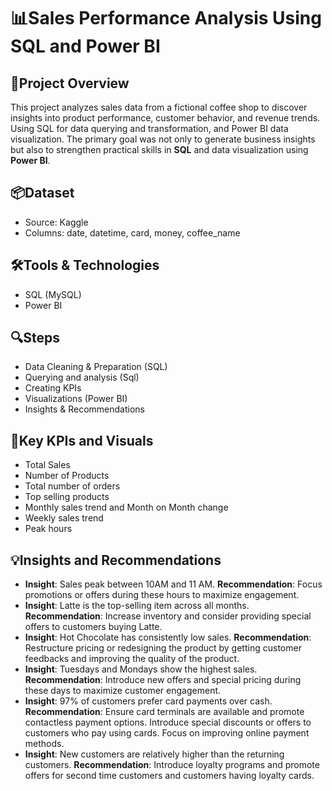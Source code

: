 # 📊Sales Performance Analysis Using SQL and Power BI

## 📁Project Overview
This project analyzes sales data from a fictional coffee shop to discover insights into product performance, customer behavior, and revenue trends. Using SQL for data querying and transformation, and Power BI data visualization. The primary goal was not only to generate business insights but also to strengthen practical skills in **SQL** and data visualization using **Power BI**.

## 📦Dataset
-	Source: Kaggle
-	Columns: date, datetime, card, money, coffee_name

## 🛠Tools & Technologies
-	SQL (MySQL)
-	Power BI
  
## 🔍Steps
-	Data Cleaning & Preparation (SQL)
-	Querying and analysis (Sql)
-	Creating KPIs 
-	Visualizations (Power BI)
-	Insights & Recommendations

## 📍Key KPIs and Visuals
-	Total Sales
-	Number of Products
-	Total number of orders
-	Top selling products
-	Monthly sales trend and Month on Month change
-	Weekly sales trend
-	Peak hours
  
## 💡Insights and Recommendations
-	**Insight**: Sales peak between 10AM and 11 AM.
**Recommendation**: Focus promotions or offers during these hours to maximize engagement.
-	**Insight**: Latte is the top-selling item across all months.
**Recommendation**: Increase inventory and consider providing special offers to customers buying Latte. 
-	**Insight**: Hot Chocolate has consistently low sales.
**Recommendation**: Restructure pricing or redesigning the product by getting customer feedbacks and improving the quality of the product.
-	**Insight**: Tuesdays and Mondays show the highest sales.
**Recommendation**: Introduce new offers and special pricing during these days to maximize customer engagement.
-	**Insight**: 97% of customers prefer card payments over cash.
**Recommendation**: Ensure card terminals are available and promote contactless payment options. Introduce special discounts or offers to customers who pay using cards. Focus on improving online payment methods.
-	**Insight**: New customers are relatively higher than the returning customers.
**Recommendation**: Introduce loyalty programs and promote offers for second time customers and customers having loyalty cards.
